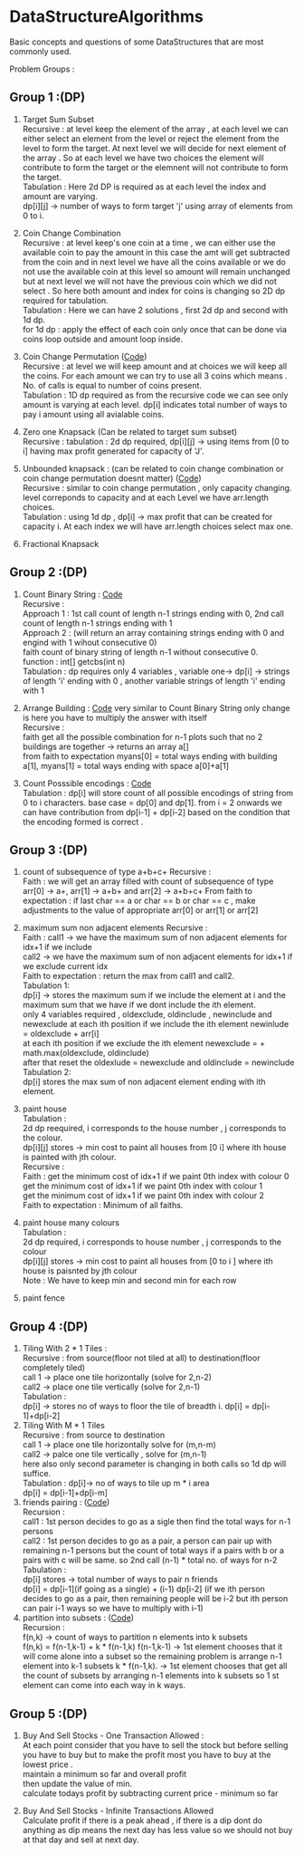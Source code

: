 # DataStructureAlgorithms
Basic concepts and questions of some DataStructures that are most commonly used.

Problem Groups :</br>
## Group 1 :(DP) </br> 
1. Target Sum Subset </br>
    Recursive : at level keep the element of the array , at each level we can either select an element from the level or reject the element from the level to form the target. At next level we will decide for next element of the array . So at each level we have two choices the element will contribute to form the target or the elemnent will not contribute to form the target.</br>
    Tabulation : Here 2d DP is required as at each level the index and amount are varying.</br>
    dp[i][j] -> number of ways to form target 'j' using array of elements from 0 to i.
3. Coin Change Combination </br>
    Recursive : at level keep's one coin at a time , we can either use the available coin to pay the amount in this case the amt will get subtracted from the coin and in next level we have all the coins available or we do not use the available coin at this level so amount will remain unchanged but at next level we will not have the previous coin which we did not select .
    So here both amount and index for coins is changing so 2D dp required for tabulation.</br>
    Tabulation : Here we can have 2 solutions , first 2d dp and second with 1d dp. </br>
    for 1d dp : apply the effect of each coin only once that can be done via coins loop outside and amount loop inside.
    
5. Coin Change Permutation ([Code](https://github.com/ShikharSundriyal/DataStructureAlgorithms/tree/main/DynamicProgramming/coin_change_permutation))</br> 
    Recursive : at level we will keep amount and at choices we will keep all the coins. For each amount we can try to use all 3 coins which means . No. of calls is equal to number of coins present.</br>
    Tabulation : 1D dp required as from the recursive code we can see only amount is varying at each level. 
                 dp[i] indicates total number of ways to pay i amount using all avialable coins.
    
6. Zero one Knapsack (Can be related to target sum subset)</br>
    Recursive :
    tabulation : 2d dp required, dp[i][j] -> using items from [0 to i] having max profit generated for capacity of 'J'.

7. Unbounded knapsack : (can be related to coin change combination or coin change permutation doesnt matter) ([Code](https://github.com/ShikharSundriyal/DataStructureAlgorithms/blob/main/DynamicProgramming/Unbounded%20knapsack/solution.java))</br>
    Recursive : similar to coin change permutation , only capacity changing. level correponds to capacity and at each Level we have arr.length choices.</br>
    Tabulation : using 1d dp , dp[i] -> max profit that can be created for capacity i. At each index we will have arr.length choices select max one.
   
8. Fractional Knapsack </br>


## Group 2 :(DP) </br> 

1. Count Binary String : [Code](https://github.com/ShikharSundriyal/DataStructureAlgorithms/blob/main/DynamicProgramming/Count%20binary%20string/solution.java)</br> 
 Recursive : </br>
             Approach 1 : 1st call count of length n-1 strings ending with 0, 2nd call count of length n-1 strings ending with 1</br>
             Approach 2 : (will return an array containing strings ending with 0 and engind with 1 wihout consecutive 0)</br>
                    faith count of binary string of length n-1 without consecutive 0.</br>
                    function : int[] getcbs(int n)</br>
Tabulation : dp requires only 4 variables , variable one-> dp[i] -> strings of length 'i' ending with 0 , another variable strings of length 'i' ending with 1 </br>

2. Arrange Building : [Code](https://github.com/ShikharSundriyal/DataStructureAlgorithms/blob/main/DynamicProgramming/Arrange%20Buildings/solution.java) very similar to Count Binary String only change is here you have to multiply the answer with itself </br>
Recursive : 
</br>faith get all the possible combination for n-1 plots such that no 2 buildings are together -> returns an array a[]
</br> from faith to expectation myans[0] = total ways ending with building a[1], myans[1] = total ways ending with space a[0]+a[1]

3. Count Posssible encodings : [Code](https://github.com/ShikharSundriyal/DataStructureAlgorithms/blob/main/DynamicProgramming/Count%20Encoding/solution.java)</br>
Tabulation :  dp[i] will store count of all possible encodings of string from 0 to i characters. base case = dp[0] and dp[1]. from i = 2 onwards we can have contribution from dp[i-1] + dp[i-2] based on the condition that the encoding formed is correct .



## Group 3 :(DP) </br> 
1. count of subsequence of type a+b+c+
        Recursive : </br>
            Faith : we will get an array filled with count of subsequence of type arr[0] -> a+, arr[1] -> a+b+ and arr[2] -> a+b+c+
            From faith to expectation : if last char == a or char == b or char == c , make adjustments to the value of appropriate arr[0] or arr[1] or arr[2]
3. maximum sum non adjacent elements 
       Recursive : </br>
            Faith : call1 -> we have the maximum sum of non adjacent elements for idx+1 if we include </br>
                    call2 -> we have the maximum sum of non adjacent elements for idx+1 if we exclude current idx </br>
            Faith to expectation : return the max from call1 and call2. </br>
        Tabulation 1: </br> 
            dp[i] -> stores the maximum sum if we include the element at i and the maximum sum that we have if we dont include the ith element.</br>
            only 4 variables required , oldexclude, oldinclude , newinclude and newexclude
            at each ith position if we include the ith element newinlude = oldexclude + arr[i] </br>
            at each ith position if we exclude the ith element newexclude =  + math.max(oldexclude, oldinclude) </br>
            after that reset the oldexlude = newexclude and oldinclude = newinclude</br>
         Tabulation 2:</br>
            dp[i] stores the max sum of non adjacent element ending with ith element.
               
4. paint house </br>
    Tabulation : </br>
        2d dp reequired, i  corresponds to the house number , j corresponds to the colour.</br>
        dp[i][j] stores -> min cost to paint all houses from [0 i] where ith house is painted with jth colour. </br>
    Recursive : </br>
        Faith : get the minimum cost of idx+1 if we paint 0th index with colour 0</br>
                get the minimum cost of idx+1 if we paint 0th index with colour 1</br>
                get the minimum cost of idx+1 if we paint 0th index with colour 2</br>
        Faith to expectation : Minimum of all faiths. 
6. paint house many colours </br>
       Tabulation : </br>
       2d dp required, i corresponds to house number , j corresponds to the colour </br>
       dp[i][j] stores -> min cost to paint all houses from [0 to i ] where ith house is paisnted by jth colour</br>
       Note : We have to keep min and second min for each row 
       
7. paint fence</br>


## Group 4 :(DP) </br> 
1. Tiling With 2 * 1 Tiles :</br>
Recursive : from source(floor not tiled at all) to destination(floor completely tiled)</br>
call 1 -> place one tile horizontally (solve for 2,n-2)</br>
call2 -> place one tile vertically (solve for 2,n-1)</br>
Tabulation : </br>
dp[i] -> stores no of ways to floor the tile of breadth i.
dp[i] = dp[i-1]+dp[i-2]
2. Tiling With M * 1 Tiles </br>
Recursive : from source to destination</br>
call 1 -> place one tile horizontally solve for (m,n-m) </br>
call2 -> palce one tile vertically , solve for (m,n-1)</br>
here also only second parameter is changing in both calls so 1d dp will suffice.</br>
Tabulation : dp[i]-> no of ways to tile up m * i area</br>
dp[i] = dp[i-1]+dp[i-m]
4. friends pairing : ([Code](https://github.com/ShikharSundriyal/DataStructureAlgorithms/blob/main/DynamicProgramming/Friends_Pairing/Main.java))</br>
Recursion : </br>
call1 : 1st person decides to go as a sigle then find the total ways for n-1 persons </br>
call2 : 1st person decides to go as a pair, a person can pair up with remaining n-1 persons but the count of total ways if a pairs with b or a pairs with c will be same. so 2nd call (n-1) * total no. of ways for n-2 </br>
Tabulation :</br>
dp[i] stores -> total number of ways to pair n friends</br>
dp[i] = dp[i-1](if going as a single) + (i-1) dp[i-2] (if we ith person decides to go as a pair, then remaining people will be i-2 but ith person can pair i-1 ways so we have to multiply with i-1)
6. partition into subsets : ([Code](https://github.com/ShikharSundriyal/DataStructureAlgorithms/blob/main/DynamicProgramming/Partition%20Into%20Subsets/solution.java)) </br>
Recursion : </br>
f(n,k) -> count of ways to partition n elements into k subsets</br>
f(n,k) = f(n-1,k-1) + k * f(n-1,k)
f(n-1,k-1) -> 1st element chooses that it will come alone into a subset so the remaining problem is arrange n-1 element into k-1 subsets
k * f(n-1,k). -> 1st element chooses that get all the count of subsets by arranging n-1 elements into k subsets so 1 st element can come into each way in k ways.

## Group 5 :(DP) </br> 

1. Buy And Sell Stocks - One Transaction Allowed : </br>
At each point consider that you have to sell the stock but before selling you have to buy but to make the profit most you have to buy at the lowest price . </br>
maintain a minimum so far and overall profit </br>
then update the value of min.</br>
calculate todays profit by subtracting current price - minimum so far</br>

2. Buy And Sell Stocks - Infinite Transactions Allowed </br>
Calculate profit if there is a peak ahead , if there is a dip dont do anything as dip means the next day has less value so we should not buy at that day and sell at next day.
